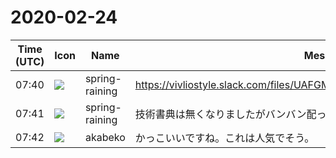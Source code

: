 # 2020-02-24

|Time (UTC)|Icon|Name|Message|
|---|---|---|---|
|07:40|![](https://secure.gravatar.com/avatar/1ac180f0868137292905c311b5fff781.jpg?s=72&d=https%3A%2F%2Fa.slack-edge.com%2Fdf10d%2Fimg%2Favatars%2Fava_0021-72.png)|spring-raining|https://vivliostyle.slack.com/files/UAFGMSJJK/FU24MGYFM/image_from_ios.jpg|
|07:41|![](https://secure.gravatar.com/avatar/1ac180f0868137292905c311b5fff781.jpg?s=72&d=https%3A%2F%2Fa.slack-edge.com%2Fdf10d%2Fimg%2Favatars%2Fava_0021-72.png)|spring-raining|技術書典は無くなりましたがバンバン配っていきたいですね|
|07:42|![](https://avatars.slack-edge.com/2019-05-15/624511073651_25909952cd7a069ceed2_72.png)|akabeko|かっこいいですね。これは人気でそう。|
